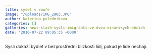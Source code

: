```yaml
---
title: sysel v rouře
image: "/uploads/IMG_2903.JPG"
author: katerina-polednikova
categories: []
galleries: news-slash-sysli-imigranti-ve-dvou-vinarskych-obcich
date: '2016-07-22 09:05:35 +0000'
---
```

Sysli dokáží bydlet v bezprostřední blízkosti lidí, pokud je lidé
nechají.

